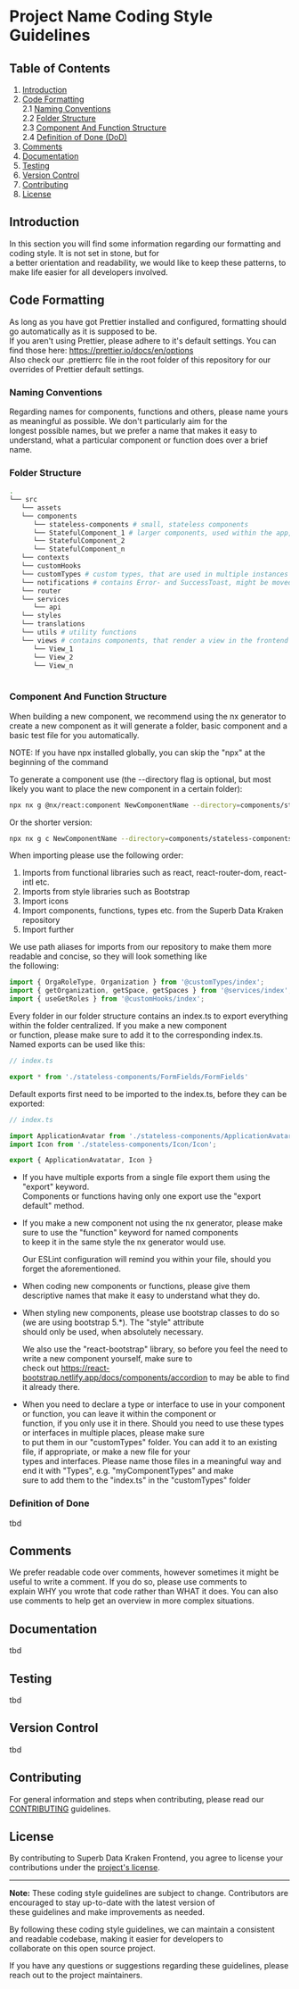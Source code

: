 # Project Name Coding Style Guidelines

## Table of Contents

1. [Introduction](#introduction)
2. [Code Formatting](#code-formatting)  
   2.1 [Naming Conventions](#naming-conventions)  
   2.2 [Folder Structure](#folder-structure)  
   2.3 [Component And Function Structure](#component-and-function-structure)  
   2.4 [Definition of Done (DoD)](#definition-of-done)
3. [Comments](#comments)
4. [Documentation](#documentation)
5. [Testing](#testing)
6. [Version Control](#version-control)
7. [Contributing](#contributing)
8. [License](#license)

## Introduction

In this section you will find some information regarding our formatting and coding style. It is not set in stone, but for  
a better orientation and readability, we would like to keep these patterns, to make life easier for all developers involved.  

## Code Formatting

As long as you have got Prettier installed and configured, formatting should go automatically as it is supposed to be.  
If you aren't using Prettier, please adhere to it's default settings. You can find those here: https://prettier.io/docs/en/options  
Also check our .prettierrc file in the root folder of this repository for our overrides of Prettier default settings.  

### Naming Conventions

Regarding names for components, functions and others, please name yours as meaningful as possible. We don't particularly aim for the  
longest possible names, but we prefer a name that makes it easy to understand, what a particular component or function does
over a brief name.  

### Folder Structure

```bash
.
└── src
   └── assets 
   └── components
      └── stateless-components # small, stateless components
      └── StatefulComponent_1 # larger components, used within the app, that contain state
      └── StatefulComponent_2
      └── StatefulComponent_n
   └── contexts
   └── customHooks
   └── customTypes # custom types, that are used in multiple instances
   └── notifications # contains Error- and SuccessToast, might be moved to components in the future
   └── router
   └── services
      └── api
   └── styles
   └── translations
   └── utils # utility functions
   └── views # contains components, that render a view in the frontend
      └── View_1
      └── View_2
      └── View_n
   
```

### Component And Function Structure

When building a new component, we recommend using the nx generator to create a new component as it will generate a folder,
basic component and a basic test file for you automatically.  

NOTE: If you have npx installed globally, you can skip the "npx" at the beginning of the command

To generate a component use (the --directory flag is optional, but most likely you want to place the new component in a certain folder):

```bash
npx nx g @nx/react:component NewComponentName --directory=components/stateless-components
```

Or the shorter version:

```bash
npx nx g c NewComponentName --directory=components/stateless-components
```

When importing please use the following order:  

1. Imports from functional libraries such as react, react-router-dom, react-intl etc.  
2. Imports from style libraries such as Bootstrap
3. Import icons
4. Import components, functions, types etc. from the Superb Data Kraken repository
5. Import further

We use path aliases for imports from our repository to make them more readable and concise, so they will look something like  
the following:

```javascript
import { OrgaRoleType, Organization } from '@customTypes/index';
import { getOrganization, getSpace, getSpaces } from '@services/index';
import { useGetRoles } from '@customHooks/index';
```

Every folder in our folder structure contains an index.ts to export everything within the folder centralized. If you make a new component  
or function, please make sure to add it to the corresponding index.ts. Named exports can be used like this:

```javascript
// index.ts

export * from './stateless-components/FormFields/FormFields'
```

Default exports first need to be imported to the index.ts, before they can be exported:

```javascript
// index.ts

import ApplicationAvatar from './stateless-components/ApplicationAvatar/ApplicationAvatar';
import Icon from './stateless-components/Icon/Icon';

export { ApplicationAvatatar, Icon }
```

- If you have multiple exports from a single file export them using the "export" keyword.  
Components or functions having only one export use the "export default" method.

- If you make a new component not using the nx generator, please make sure to use the "function" keyword for named components  
to keep it in the same style the nx generator would use.  

   Our ESLint configuration will remind you within your file, should you forget the aforementioned.

- When coding new components or functions, please give them descriptive names that make it easy to understand what they do.

- When styling new components, please use bootstrap classes to do so (we are using bootstrap 5.*). The "style" attribute  
should only be used, when absolutely necessary.

   We also use the "react-bootstrap" library, so before you feel the need to write a new component yourself, make sure to  
   check out https://react-bootstrap.netlify.app/docs/components/accordion to may be able to find it already there.

- When you need to declare a type or interface to use in your component or function, you can leave it within the component or  
function, if you only use it in there. Should you need to use these types or interfaces in multiple places, please make sure  
to put them in our "customTypes" folder. You can add it to an existing file, if appropriate, or make a new file for your  
types and interfaces. Please name those files in a meaningful way and end it with "Types", e.g. "myComponentTypes" and make  
sure to add them to the "index.ts" in the "customTypes" folder

### Definition of Done

tbd

## Comments

We prefer readable code over comments, however sometimes it might be useful to write a comment. If you do so, please use comments to  
explain WHY you wrote that code rather than WHAT it does. You can also use comments to help get an overview in more complex situations.

## Documentation

tbd

## Testing

tbd

## Version Control

tbd

## Contributing

For general information and steps when contributing, please read our [CONTRIBUTING](CONTRIBUTING.md) guidelines.

## License

By contributing to Superb Data Kraken Frontend, you agree to license your contributions under the [project's license](LICENSE).

---

**Note:** These coding style guidelines are subject to change. Contributors are encouraged to stay up-to-date with the latest version of  
these guidelines and make improvements as needed.

By following these coding style guidelines, we can maintain a consistent and readable codebase, making it easier for developers to  
collaborate on this open source project.

If you have any questions or suggestions regarding these guidelines, please reach out to the project maintainers.
